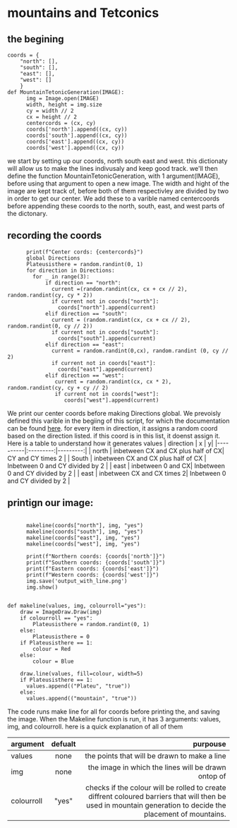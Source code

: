 # mountains and Tetconics

## the begining
```
coords = {
    "north": [],
    "south": [],
    "east": [],
    "west": []
    }
def MountainTetonicGeneration(IMAGE):
      img = Image.open(IMAGE)
      width, height = img.size
      cy = width // 2
      cx = height // 2
      centercords = (cx, cy)
      coords['north'].append((cx, cy))
      coords['south'].append((cx, cy))
      coords['east'].append((cx, cy))
      coords['west'].append((cx, cy))

```
we start by setting up our coords, north south east and west. this dictionaty will allow us to make the lines indivusaly and keep good track.
we'll then define the function MountainTetonicGeneration, with 1 argument(IMAGE), before using that argument to open a new image.
The width and hight of the image are kept track of, before both of them respectivley are divided by two in order to get our center. We add these
to a varible named centercoords before appending these coords to the north, south, east, and west parts of the dictonary.  

## recording the coords

```
      print(f"Center cords: {centercords}")
      global Directions
      Plateusisthere = random.randint(0, 1)
      for direction in Directions:
        for _ in range(3):
            if direction == "north":
              current =(random.randint(cx, cx + cx // 2), random.randint(cy, cy * 2))
              if current not in coords["north"]:
                coords["north"].append(current)
            elif direction == "south":
              current = (random.randint(cx, cx + cx // 2), random.randint(0, cy // 2))
              if current not in coords["south"]:
                coords["south"].append(current)
            elif direction == "east":
              current = random.randint(0,cx), random.randint (0, cy // 2)
              if current not in coords["east"]:
                coords["east"].append(current)            
            elif direction == "west":
               current = random.randint(cx, cx * 2), random.randint(cy, cy + cy // 2)
               if current not in coords["west"]:
                  coords["west"].append(current)
```

We print our center coords before making Directions global. We prevoisly defined this varible in the begiing of this script, for which the documentation can be found [here](URL "seeandblob.md").
for every item in direction, it assigns a random coord based on the direction listed. if this coord is in this list, it doenst assign it.
Here is a table to understand how it generates values
| direction | x | y|
|----------|:---------:|---------:|
| north | inbetween CX and CX plus half of CX| CY and CY times 2  |
| South | inbetween CX and CX plus half of CX   | Inbetween 0 and CY divided by 2  |
| east | inbetween 0 and CX| Inbetween 0 and CY divided by 2  |
| east | inbetween CX and CX times 2| Inbetween 0 and CY divided by 2  |



## printign our image:
```
      
      makeline(coords["north"], img, "yes")
      makeline(coords["south"], img, "yes")
      makeline(coords["east"], img, "yes")
      makeline(coords["west"], img, "yes")

      print(f"Northern coords: {coords['north']}")
      print(f"Southern coords: {coords['south']}")
      print(f"Eastern coords: {coords['east']}")
      print(f"Western coords: {coords['west']}")
      img.save('output_with_line.png')
      img.show()

         
def makeline(values, img, colourroll="yes"):
    draw = ImageDraw.Draw(img)
    if colourroll == "yes":
        Plateusisthere = random.randint(0, 1)
    else:
        Plateusisthere = 0
    if Plateusisthere == 1:
        colour = Red
    else:
        colour = Blue

    draw.line(values, fill=colour, width=5)
    if Plateusisthere == 1:
      values.append(("Plateu", "true"))
    else:
      values.append(("mountain", "true"))
```
The code runs make line for all for coords before printing the, and saving the image. When the Makeline function is run, it has 3 arguments: values, img, and colourroll.
here is a quick explanation of all of them

| argument | defualt | purpouse|
|----------|:---------:|---------:|
| values | none| the points that will be drawn to make a line|
| img | none| the image in which the lines will be drawn ontop of|
| colourroll| "yes"| checks if the colour will be rolled to create diffrent coloured barriers that will then be used in mountain generation to decide the placement of mountains.|
